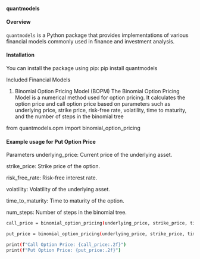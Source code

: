 #### quantmodels

#### Overview

`quantmodels` is a Python package that provides implementations of various financial models commonly used in finance and investment analysis.

#### Installation

You can install the package using pip:
pip install quantmodels

Included Financial Models
1. Binomial Option Pricing Model (BOPM)
The Binomial Option Pricing Model is a numerical method used for option pricing. It calculates the option price and call option price based on parameters such as underlying price, strike price, risk-free rate, volatility, time to maturity, and the number of steps in the binomial tree


from quantmodels.opm import binomial_option_pricing

#### Example usage for Put Option Price

Parameters
underlying_price: Current price of the underlying asset.

strike_price: Strike price of the option.

risk_free_rate: Risk-free interest rate.

volatility: Volatility of the underlying asset.

time_to_maturity: Time to maturity of the option.

num_steps: Number of steps in the binomial tree.

```bash
call_price = binomial_option_pricing(underlying_price, strike_price, time_to_maturity, risk_free_rate, volatility, periods, 'call')

put_price = binomial_option_pricing(underlying_price, strike_price, time_to_maturity, risk_free_rate, volatility, periods, 'put')

print(f"Call Option Price: {call_price:.2f}")
print(f"Put Option Price: {put_price:.2f}")
```